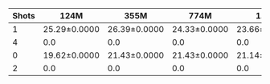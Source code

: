 |   Shots | 124M         | 355M         | 774M         | 1.5B         | 1.3B         | 2.7B         | 6B           |
|---------|--------------|--------------|--------------|--------------|--------------|--------------|--------------|
|       1 | 25.29±0.0000 | 26.39±0.0000 | 24.33±0.0000 | 23.66±0.0000 | 26.47±1.3541 | 24.85±1.6886 | 27.35±1.8329 |
|       4 | 0.0          | 0.0          | 0.0          | 0.0          | 22.91±1.3768 | 18.54±3.3873 | 22.53±2.1443 |
|       0 | 19.62±0.0000 | 21.43±0.0000 | 21.43±0.0000 | 21.14±0.0000 | 24.86±0.0000 | 22.84±0.0000 | 25.81±0.0000 |
|       2 | 0.0          | 0.0          | 0.0          | 0.0          | 21.64±2.9915 | 18.93±4.3109 | 21.13±3.0380 |